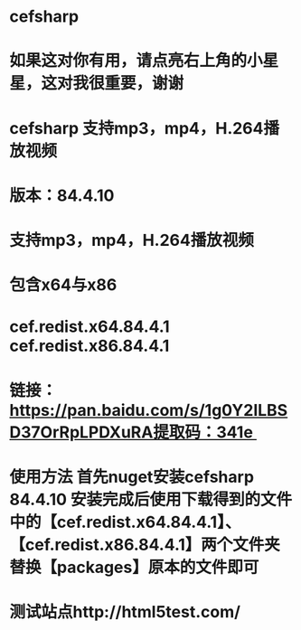 # cefsharp
# 如果这对你有用，请点亮右上角的小星星，这对我很重要，谢谢
# cefsharp 支持mp3，mp4，H.264播放视频 
# 版本：84.4.10
# 支持mp3，mp4，H.264播放视频 
# 包含x64与x86 
# cef.redist.x64.84.4.1 cef.redist.x86.84.4.1
# 链接：https://pan.baidu.com/s/1g0Y2ILBSD37OrRpLPDXuRA提取码：341e 
# 使用方法 首先nuget安装cefsharp 84.4.10 安装完成后使用下载得到的文件中的【cef.redist.x64.84.4.1】、【cef.redist.x86.84.4.1】两个文件夹 替换【packages】原本的文件即可
# 测试站点http://html5test.com/
